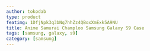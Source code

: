 ```yaml
---
author: tokodab
type: product
featimg: 1DfjNpk3q3bNq7hhZz4QBoxXmExk5A9NU
title: Anime Samurai Champloo Samsung Galaxy S9 Case
tags: [samsung, galaxy, s9]
category: [samsung]
---
```

